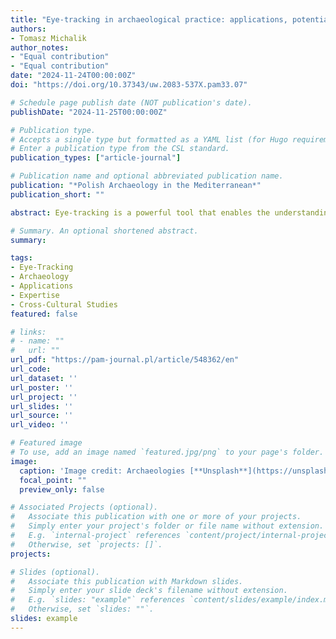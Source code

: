 ```yaml
---
title: "Eye-tracking in archaeological practice: applications, potential, and challenges"
authors:
- Tomasz Michalik
author_notes:
- "Equal contribution"
- "Equal contribution"
date: "2024-11-24T00:00:00Z"
doi: "https://doi.org/10.37343/uw.2083-537X.pam33.07"

# Schedule page publish date (NOT publication's date).
publishDate: "2024-11-25T00:00:00Z"

# Publication type.
# Accepts a single type but formatted as a YAML list (for Hugo requirements).
# Enter a publication type from the CSL standard.
publication_types: ["article-journal"]

# Publication name and optional abbreviated publication name.
publication: "*Polish Archaeology in the Mediterranean*"
publication_short: ""

abstract: Eye-tracking is a powerful tool that enables the understanding of visual attention through analysis of gaze patterns. Although sight is one of the senses crucial for learning about the past, the eye-tracking technology is still rarely used in archaeology. This paper discusses current applications, potential, and challenges of eye-tracking in archaeological practice in order to foster a broader use of this method. In particular, the article investigates the influence of subjective, technical, and methodological factors on the feasibility of eye-tracking research in archaeology based on experience gained during the project “Psychological Aspects of Creating and Acquiring Knowledge about the Past”. Observations and analyses conducted as part of this project have shown that while technical limitations pose minimal obstacles to research, methodological issues may present a more significant challenge. The discussion of various aspects of eye-tracking in archaeology is intended to aid archaeologists considering the integration of this technology into their research.

# Summary. An optional shortened abstract.
summary:

tags:
- Eye-Tracking
- Archaeology
- Applications
- Expertise
- Cross-Cultural Studies
featured: false

# links:
# - name: ""
#   url: ""
url_pdf: "https://pam-journal.pl/article/548362/en"
url_code: 
url_dataset: ''
url_poster: ''
url_project: ''
url_slides: ''
url_source: ''
url_video: ''

# Featured image
# To use, add an image named `featured.jpg/png` to your page's folder. 
image:
  caption: 'Image credit: Archaeologies [**Unsplash**](https://unsplash.com/photos/jdD8gXaTZsc)'
  focal_point: ""
  preview_only: false

# Associated Projects (optional).
#   Associate this publication with one or more of your projects.
#   Simply enter your project's folder or file name without extension.
#   E.g. `internal-project` references `content/project/internal-project/index.md`.
#   Otherwise, set `projects: []`.
projects:

# Slides (optional).
#   Associate this publication with Markdown slides.
#   Simply enter your slide deck's filename without extension.
#   E.g. `slides: "example"` references `content/slides/example/index.md`.
#   Otherwise, set `slides: ""`.
slides: example
---
```

